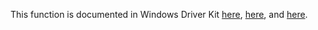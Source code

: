 This function is documented in Windows Driver Kit [here](https://learn.microsoft.com/en-us/windows-hardware/drivers/ddi/ntddk/nf-ntddk-zwpowerinformation), [here](https://learn.microsoft.com/en-us/windows-hardware/drivers/ddi/ntpoapi/nf-ntpoapi-ntpowerinformation), and [here](https://learn.microsoft.com/en-us/windows-hardware/drivers/ddi/wdm/nf-wdm-ntpowerinformation).
